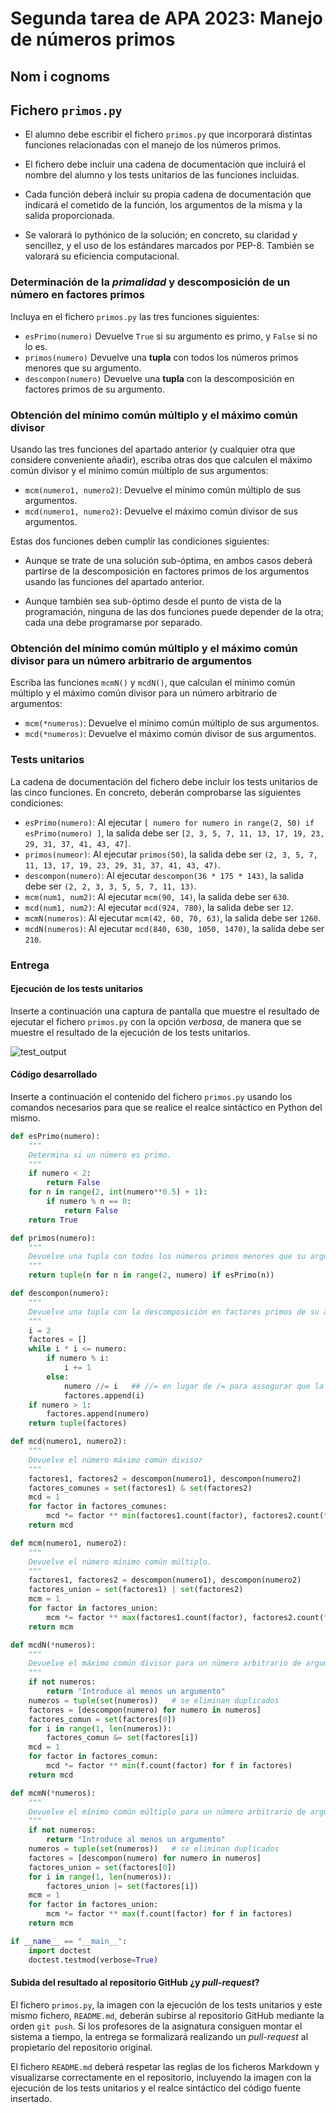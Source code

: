 # Segunda tarea de APA 2023: Manejo de números primos

## Nom i cognoms

## Fichero `primos.py`

- El alumno debe escribir el fichero `primos.py` que incorporará distintas funciones relacionadas con el manejo
  de los números primos.

- El fichero debe incluir una cadena de documentación que incluirá el nombre del alumno y los tests unitarios
  de las funciones incluidas.

- Cada función deberá incluir su propia cadena de documentación que indicará el cometido de la función, los
  argumentos de la misma y la salida proporcionada.

- Se valorará lo pythónico de la solución; en concreto, su claridad y sencillez, y el uso de los estándares marcados
  por PEP-8. También se valorará su eficiencia computacional.

### Determinación de la *primalidad* y descomposición de un número en factores primos

Incluya en el fichero `primos.py` las tres funciones siguientes:

- `esPrimo(numero)`   Devuelve `True` si su argumento es primo, y `False` si no lo es.
- `primos(numero)`    Devuelve una **tupla** con todos los números primos menores que su argumento.
- `descompon(numero)` Devuelve una **tupla** con la descomposición en factores primos de su argumento.

### Obtención del mínimo común múltiplo y el máximo común divisor

Usando las tres funciones del apartado anterior (y cualquier otra que considere conveniente añadir), escriba otras
dos que calculen el máximo común divisor y el mínimo común múltiplo de sus argumentos:

- `mcm(numero1, numero2)`:  Devuelve el mínimo común múltiplo de sus argumentos.
- `mcd(numero1, numero2)`:  Devuelve el máximo común divisor de sus argumentos.

Estas dos funciones deben cumplir las condiciones siguientes:

- Aunque se trate de una solución sub-óptima, en ambos casos deberá partirse de la descomposición en factores
  primos de los argumentos usando las funciones del apartado anterior.

- Aunque también sea sub-óptimo desde el punto de vista de la programación, ninguna de las dos funciones puede
  depender de la otra; cada una debe programarse por separado.

### Obtención del mínimo común múltiplo y el máximo común divisor para un número arbitrario de argumentos

Escriba las funciones `mcmN()` y `mcdN()`, que calculan el mínimo común múltiplo y el máximo común divisor para un
número arbitrario de argumentos:

- `mcm(*numeros)`:  Devuelve el mínimo común múltiplo de sus argumentos.
- `mcd(*numeros)`:  Devuelve el máximo común divisor de sus argumentos.

### Tests unitarios

La cadena de documentación del fichero debe incluir los tests unitarios de las cinco funciones. En concreto, deberán
comprobarse las siguientes condiciones:

- `esPrimo(numero)`:  Al ejecutar `[ numero for numero in range(2, 50) if esPrimo(numero) ]`, la salida debe ser
                      `[2, 3, 5, 7, 11, 13, 17, 19, 23, 29, 31, 37, 41, 43, 47]`.
- `primos(numeor)`: Al ejecutar `primos(50)`, la salida debe ser `(2, 3, 5, 7, 11, 13, 17, 19, 23, 29, 31, 37, 41, 43, 47)`.
- `descompon(numero)`: Al ejecutar `descompon(36 * 175 * 143)`, la salida debe ser `(2, 2, 3, 3, 5, 5, 7, 11, 13)`.
- `mcm(num1, num2)`: Al ejecutar `mcm(90, 14)`, la salida debe ser `630`.
- `mcd(num1, num2)`: Al ejecutar `mcd(924, 780)`, la salida debe ser `12`.
- `mcmN(numeros)`: Al ejecutar `mcm(42, 60, 70, 63)`, la salida debe ser `1260`.
- `mcdN(numeros)`: Al ejecutar `mcd(840, 630, 1050, 1470)`, la salida debe ser `210`.

### Entrega

#### Ejecución de los tests unitarios

Inserte a continuación una captura de pantalla que muestre el resultado de ejecutar el fichero `primos.py` con la opción
*verbosa*, de manera que se muestre el resultado de la ejecución de los tests unitarios.

![test_output](test_output.jpg)

#### Código desarrollado

Inserte a continuación el contenido del fichero `primos.py` usando los comandos necesarios para que se realice el
realce sintáctico en Python del mismo.

```python
def esPrimo(numero):
    """
    Determina si un número es primo.
    """
    if numero < 2:
        return False
    for n in range(2, int(numero**0.5) + 1):
        if numero % n == 0:
            return False
    return True

def primos(numero):
    """
    Devuelve una tupla con todos los números primos menores que su argumento.
    """
    return tuple(n for n in range(2, numero) if esPrimo(n))

def descompon(numero):
    """
    Devuelve una tupla con la descomposición en factores primos de su argumento.
    """
    i = 2
    factores = []
    while i * i <= numero:
        if numero % i:
            i += 1
        else:
            numero //= i   ## //= en lugar de /= para assegurar que la variable es de tipo entero y no se transforma a float
            factores.append(i)
    if numero > 1:
        factores.append(numero)
    return tuple(factores)

def mcd(numero1, numero2):
    """
    Devuelve el número máximo común divisor
    """
    factores1, factores2 = descompon(numero1), descompon(numero2)
    factores_comunes = set(factores1) & set(factores2)
    mcd = 1
    for factor in factores_comunes:
        mcd *= factor ** min(factores1.count(factor), factores2.count(factor))
    return mcd

def mcm(numero1, numero2):
    """
    Devuelve el número mínimo común múltiplo.
    """
    factores1, factores2 = descompon(numero1), descompon(numero2)
    factores_union = set(factores1) | set(factores2)
    mcm = 1
    for factor in factores_union:
        mcm *= factor ** max(factores1.count(factor), factores2.count(factor))
    return mcm

def mcdN(*numeros):
    """
    Devuelve el máximo común divisor para un número arbitrario de argumentos.
    """
    if not numeros:
        return "Introduce al menos un argumento"
    numeros = tuple(set(numeros))   # se eliminan duplicados
    factores = [descompon(numero) for numero in numeros]
    factores_comun = set(factores[0])
    for i in range(1, len(numeros)):
        factores_comun &= set(factores[i]) 
    mcd = 1
    for factor in factores_comun:
        mcd *= factor ** min(f.count(factor) for f in factores)
    return mcd

def mcmN(*numeros):
    """
    Devuelve el mínimo común múltiplo para un número arbitrario de argumentos.
    """
    if not numeros:
        return "Introduce al menos un argumento"
    numeros = tuple(set(numeros))   # se eliminan duplicados
    factores = [descompon(numero) for numero in numeros]
    factores_union = set(factores[0])
    for i in range(1, len(numeros)):
        factores_union |= set(factores[i]) 
    mcm = 1
    for factor in factores_union:
        mcm *= factor ** max(f.count(factor) for f in factores)
    return mcm

if __name__ == "__main__":
    import doctest
    doctest.testmod(verbose=True)

```

#### Subida del resultado al repositorio GitHub ¿y *pull-request*?

El fichero `primos.py`, la imagen con la ejecución de los tests unitarios y este mismo fichero, `README.md`, deberán
subirse al repositorio GitHub mediante la orden `git push`. Si los profesores de la asignatura consiguen montar el
sistema a tiempo, la entrega se formalizará realizando un *pull-request* al propietario del repositorio original.

El fichero `README.md` deberá respetar las reglas de los ficheros Markdown y visualizarse correctamente en el repositorio,
incluyendo la imagen con la ejecución de los tests unitarios y el realce sintáctico del código fuente insertado.
